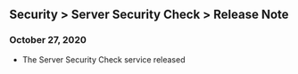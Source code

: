 ## Security > Server Security Check > Release Note

### October 27, 2020
* The Server Security Check service released
